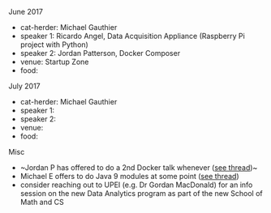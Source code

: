 
June 2017

- cat-herder: Michael Gauthier
- speaker 1: Ricardo Angel, Data Acquisition Appliance (Raspberry Pi project with Python) 
- speaker 2: Jordan Patterson, Docker Composer
- venue: Startup Zone
- food: 

July 2017

- cat-herder: Michael Gauthier
- speaker 1:
- speaker 2:
- venue:
- food: 

Misc

- ~Jordan P has offered to do a 2nd Docker talk whenever ([see thread](https://github.com/peidevs/Event_Resources/issues/31))~
- Michael E offers to do Java 9 modules at some point ([see thread](https://github.com/peidevs/Event_Resources/issues/55))
- consider reaching out to UPEI (e.g. Dr Gordan MacDonald) for an info session on the new Data Analytics program as part of the new School of Math and CS
